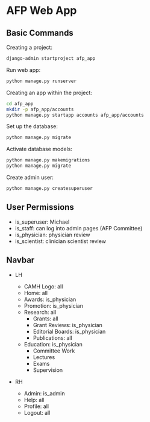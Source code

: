 # AFP Web App

## Basic Commands

Creating a project:

```bash
django-admin startproject afp_app
```

Run web app:

```bash
python manage.py runserver
```

Creating an app within the project:

```bash
cd afp_app
mkdir -p afp_app/accounts
python manage.py startapp accounts afp_app/accounts
```

Set up the database:

```bash
python manage.py migrate
```

Activate database models:

```bash
python manage.py makemigrations
python manage.py migrate
```

Create admin user:

```bash
python manage.py createsuperuser
```

## User Permissions

- is_superuser: Michael
- is_staff: can log into admin pages (AFP Committee)
- is_physician: physician review
- is_scientist: clinician scientist review

## Navbar

- LH

  - CAMH Logo: all
  - Home: all
  - Awards: is_physician
  - Promotion: is_physician
  - Research: all
    - Grants: all
    - Grant Reviews: is_physician
    - Editorial Boards: is_physician
    - Publications: all
  - Education: is_physician
    - Committee Work
    - Lectures
    - Exams
    - Supervision

- RH
  - Admin: is_admin
  - Help: all
  - Profile: all
  - Logout: all
